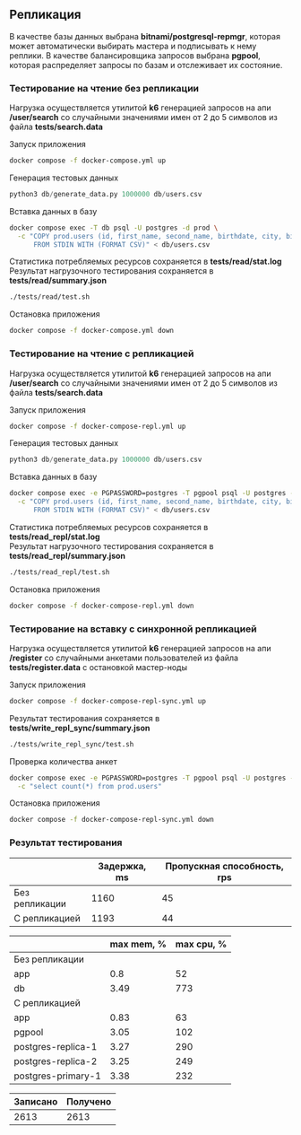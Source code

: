## Репликация
В качестве базы данных выбрана **bitnami/postgresql-repmgr**, которая может автоматически выбирать мастера 
и подписывать к нему реплики. В качестве балансировщика запросов выбрана **pgpool**, которая распределяет запросы по базам 
и отслеживает их состояние.

###  Тестирование на чтение без репликации
Нагрузка осуществляется утилитой **k6** генерацией запросов на апи **/user/search** 
со случайными значениями имен от 2 до 5 символов из файла **tests/search.data**

Запуск приложения
```sh
docker compose -f docker-compose.yml up
```

Генерация тестовых данных
```python
python3 db/generate_data.py 1000000 db/users.csv
```

Вставка данных в базу
```sh
docker compose exec -T db psql -U postgres -d prod \
  -c "COPY prod.users (id, first_name, second_name, birthdate, city, biography)
      FROM STDIN WITH (FORMAT CSV)" < db/users.csv
```

Статистика потребляемых ресурсов сохраняется в **tests/read/stat.log**  
Результат нагрузочного тестирования сохраняется в **tests/read/summary.json**
```sh
./tests/read/test.sh
```

Остановка приложения
```sh
docker compose -f docker-compose.yml down
```

###  Тестирование на чтение с репликацией
Нагрузка осуществляется утилитой **k6** генерацией запросов на апи **/user/search** 
со случайными значениями имен от 2 до 5 символов из файла **tests/search.data**

Запуск приложения
```sh
docker compose -f docker-compose-repl.yml up
```

Генерация тестовых данных
```python
python3 db/generate_data.py 1000000 db/users.csv
```

Вставка данных в базу
```sh
docker compose exec -e PGPASSWORD=postgres -T pgpool psql -U postgres -d prod -h localhost \
  -c "COPY prod.users (id, first_name, second_name, birthdate, city, biography)
      FROM STDIN WITH (FORMAT CSV)" < db/users.csv
```

Статистика потребляемых ресурсов сохраняется в **tests/read_repl/stat.log**  
Результат нагрузочного тестирования сохраняется в **tests/read_repl/summary.json**
```sh
./tests/read_repl/test.sh
```

Остановка приложения
```sh
docker compose -f docker-compose-repl.yml down
```

###  Тестирование на вставку с синхронной репликацией
Нагрузка осуществляется утилитой **k6** генерацией запросов на апи **/register** 
со случайными анкетами пользователей из файла **tests/register.data** с остановкой мастер-ноды

Запуск приложения
```sh
docker compose -f docker-compose-repl-sync.yml up
```

Результат тестирования сохраняется в **tests/write_repl_sync/summary.json**
```sh
./tests/write_repl_sync/test.sh
```

Проверка количества анкет
```sh
docker compose exec -e PGPASSWORD=postgres -T pgpool psql -U postgres -d prod -h localhost \
  -c "select count(*) from prod.users"
```

Остановка приложения
```sh
docker compose -f docker-compose-repl-sync.yml down
```

### Результат тестирования
|                             | Задержка, ms | Пропускная способность, rps |
|-----------------------------|--------------|-----------------------------|
| Без репликации              | 1160         | 45                          |
| С репликацией               | 1193         | 44                          |

|                    | max mem, % | max cpu, % |
|--------------------|------------|------------|
| Без репликации     |            |            |
| app                | 0.8        | 52         |
| db                 | 3.49       | 773        |
| С репликацией      |            |            |
| app                | 0.83       | 63         |
| pgpool             | 3.05       | 102        |
| postgres-replica-1 | 3.27       | 290        |
| postgres-replica-2 | 3.25       | 249        |
| postgres-primary-1 | 3.38       | 232        |

| Записано | Получено |
|----------|----------|
| 2613     | 2613     |